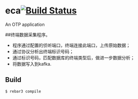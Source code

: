 eca[![Build Status](https://travis-ci.org/yunnet/eca.svg?branch=master)](https://travis-ci.org/yunnet/eca)
=====

An OTP application

##终端数据采集程序。
* 程序通过配置的侦听端口，终端连接此端口，上传原始数据；
* 通过协议分析出终端标识号码；
* 通过标识号码，匹配数据库的终端类型后，做进一步数据分析；
* 将数据写入到kafka.


Build
-----

    $ rebar3 compile
